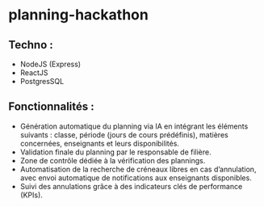 # planning-hackathon

## Techno : 
- NodeJS (Express)
- ReactJS 
- PostgresSQL

## Fonctionnalités : 

- Génération automatique du planning via IA en intégrant les éléments suivants : classe, période (jours de cours prédéfinis), matières concernées, enseignants et leurs disponibilités.
- Validation finale du planning par le responsable de filière.
- Zone de contrôle dédiée à la vérification des plannings.
- Automatisation de la recherche de créneaux libres en cas d’annulation, avec envoi automatique de notifications aux enseignants disponibles.
- Suivi des annulations grâce à des indicateurs clés de performance (KPIs).